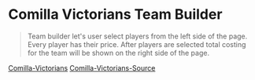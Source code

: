 # Comilla Victorians Team Builder
> Team builder let's user select players from the left side of the page. Every player has their price. After players are selected total costing for the team will be shown on the right side of the page.
>

[Comilla-Victorians](https://comilla-victorians.netlify.app/)
[Comilla-Victorians-Source](https://github.com/ashikrobi/cumilla-victorians)